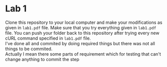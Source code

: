 # Lab 1

Clone this repository to your local computer and make your modifications as given in `lab1.pdf` file. Make sure that you try everything given in `lab1.pdf` file. You can push your folder back to this repository after trying every new cURL command specified in `lab1.pdf` file.<br/>
I've done all and commited by doing required things but there was not all things to be commited.<br/>
Actually I mean there some parts of requirement which for testing that can't change anything to commit the step
